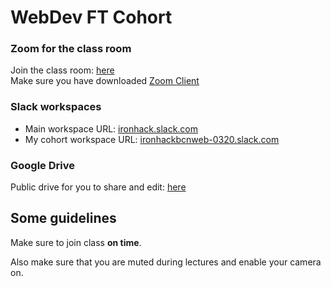 # WebDev FT Cohort 

### Zoom for the class room

Join the class room: [here](http://zoom.com)   
Make sure you have downloaded [Zoom Client](https://zoom.us/download)

### Slack workspaces

* Main workspace URL: [ironhack.slack.com](ironhack.slack.com)
* My cohort workspace URL: [ironhackbcnweb-0320.slack.com](ironhackbcnweb-0320.slack.com)

### Google Drive

Public drive for you to share and edit: [here](http://zoom.com)  


## Some guidelines

Make sure to join class **on time**.  

Also make sure that you are muted during lectures and enable your camera on.

